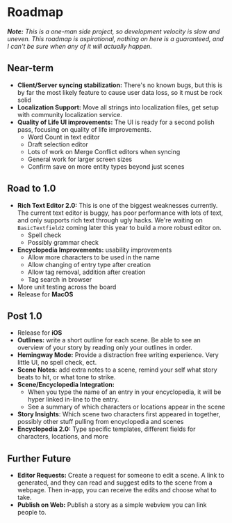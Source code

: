 # Roadmap

_**Note:** This is a one-man side project, so development velocity is slow and uneven. This roadmap is aspirational,
nothing
on here is a guaranteed, and I can't be sure when any of it will actually happen._

## Near-term

- **Client/Server syncing stabilization:** There's no known bugs, but this is by far the most likely feature to cause
  user data loss, so it must be rock solid
- **Localization Support:** Move all strings into localization files, get setup with community localization service.
- **Quality of Life UI improvements:** The UI is ready for a second polish pass, focusing on quality of life
  improvements.
    - Word Count in text editor
    - Draft selection editor
    - Lots of work on Merge Conflict editors when syncing
    - General work for larger screen sizes
    - Confirm save on more entity types beyond just scenes

## Road to 1.0

- **Rich Text Editor 2.0:** This is one of the biggest weaknesses currently. The current text editor is buggy, has poor
  performance with lots of text, and only supports rich text through ugly hacks. We're waiting on `BasicTextfield2`
  coming later this year to build a more robust editor on.
    - Spell check
    - Possibly grammar check
- **Encyclopedia Improvements:** usability improvements
    - Allow more characters to be used in the name
    - Allow changing of entry type after creation
    - Allow tag removal, addition after creation
    - Tag search in browser
- More unit testing across the board
- Release for **MacOS**

## Post 1.0

- Release for **iOS**
- **Outlines:** write a short outline for each scene. Be able to see an overview of your story by reading only your
  outlines in order.
- **Hemingway Mode:** Provide a distraction free writing experience. Very little UI, no spell check, ect.
- **Scene Notes:** add extra notes to a scene, remind your self what story beats to hit, or what tone to strike.
- **Scene/Encyclopedia Integration:**
    - When you type the name of an entry in your encyclopedia, it will be hyper linked in-line to the entry.
    - See a summary of which characters or locations appear in the scene
- **Story Insights**: Which scene two characters first appeared in together, possibly other stuff pulling from
  encyclopedia and scenes
- **Encyclopedia 2.0:** Type specific templates, different fields for characters, locations, and more

## Further Future

- **Editor Requests:** Create a request for someone to edit a scene. A link to generated, and they can read and suggest
  edits to the scene from a webpage. Then in-app, you can receive the edits and choose what to take.
- **Publish on Web:** Publish a story as a simple webview you can link people to.